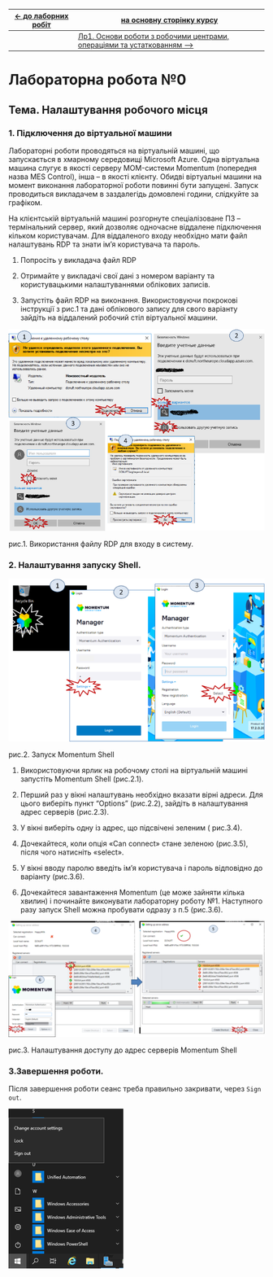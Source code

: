 | [<- до лаборних робіт](README.md) | [на основну сторінку курсу](../README.md)                    |
| --------------------------------- | ------------------------------------------------------------ |
|                                   | [Лр1. Основи роботи з робочими центрами, операціями та устаткованням -->](1_base.md) |

# Лабораторна робота №0 

## Тема. Налаштування робочого місця

### 1. Підключення до віртуальної машини

Лабораторні роботи проводяться на віртуальній машині, що запускається в хмарному середовищі Microsoft Azure. Одна віртуальна машина слугує в якості серверу MOM-системи Momentum (попередня назва MES Control), інша – в якості клієнту. Обидві віртуальні машини на момент виконання лабораторної роботи повинні бути запущені. Запуск проводиться викладачем в заздалегідь домовлені години, слідкуйте за графіком.

 На клієнтській віртуальній машині розгорнуте спеціалізоване ПЗ – термінальний сервер, який дозволяє одночасне віддалене підключення кільком користувачам. Для віддаленого входу необхідно мати файл налаштувань RDP та знати ім’я користувача та пароль.

1. Попросіть у викладача файл RDP
2. Отримайте у викладачі свої дані з номером варіанту та користувацькими налаштуваннями облікових записів.

2. Запустіть файл RDP на виконання. Використовуючи покрокові інструкції з рис.1 та дані облікового запису для свого варіанту зайдіть на віддалений робочий стіл віртуальної машини.   

![img](0media/1.png)

рис.1. Використання файлу RDP для входу в систему.



### 2. Налаштування запуску Shell.

![image-20221002210650972](0media/2.png)

рис.2. Запуск Momentum Shell

1. Використовуючи ярлик на робочому столі на віртуальній машині запустіть Momentum Shell (рис.2.1).

2. Перший раз у вікні налаштувань необхідно вказати вірні адреси. Для цього виберіть пункт “Options” (рис.2.2), зайдіть в налаштування адрес серверів (рис.2.3).

3. У вікні виберіть одну із адрес, що підсвічені зеленим ( рис.3.4). 

4. Дочекайтеся, коли опція «Can connect» стане зеленою (рис.3.5), після чого натисніть «select».

5. У вікні вводу паролю введіть ім’я користувача і пароль відповідно до варіанту (рис.3.6).

6. Дочекайтеся завантаження Momentum (це може зайняти кілька хвилин) і починайте виконувати лабораторну роботу №1. Наступного разу запуск Shell можна пробувати одразу з п.5 (рис.3.6).  




![img](0media/3.png)

рис.3. Налаштування доступу до адрес серверів Momentum Shell

 

### 3.Завершення роботи.

Після завершення роботи сеанс треба правильно закривати, через `Sign out`.

![img](0media/4.png)

